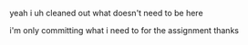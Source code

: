 yeah i uh cleaned out what doesn't need to be here

i'm only committing what i need to for the assignment thanks
